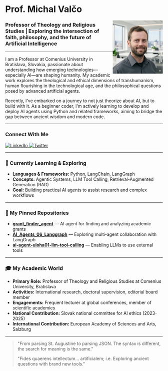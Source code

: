# Prof. Michal Valčo 

<img src="./Professional image Michal Valco - Gemini 01.png" alt="Prof. Michal Valčo" width="160" align="right">

### Professor of Theology and Religious Studies | Exploring the intersection of faith, philosophy, and the future of Artificial Intelligence

---

I am a Professor at Comenius University in Bratislava, Slovakia, passionate about understanding how emerging technologies—especially AI—are shaping humanity. My academic work explores the theological and ethical dimensions of transhumanism, human flourishing in the technological age, and the philosophical questions posed by advanced artificial agents.

Recently, I've embarked on a journey to not just theorize about AI, but to build with it. As a beginner coder, I'm actively learning to develop and deploy AI agents using Python and related frameworks, aiming to bridge the gap between ancient wisdom and modern code.

---

### Connect With Me

<a href="https://www.linkedin.com/in/michalvalco/" target="_blank">
  <img src="https://img.shields.io/badge/LinkedIn-0077B5?style=for-the-badge&logo=linkedin&logoColor=white" alt="LinkedIn">
</a>
<a href="https://twitter.com/michaljesse" target="_blank">
  <img src="https://img.shields.io/badge/Twitter-1DA1F2?style=for-the-badge&logo=twitter&logoColor=white" alt="Twitter">
</a>
<!-- Add your website or university profile links here if available -->

---

### 🌱 Currently Learning & Exploring

* **Languages & Frameworks:** Python, LangChain, LangGraph
* **Concepts:** Agentic Systems, LLM Tool Calling, Retrieval-Augmented Generation (RAG)
* **Goal:** Building practical AI agents to assist research and complex workflows

---

### 🔭 My Pinned Repositories

* [**grant_finder_agent**](https://github.com/michalvalco/grant_finder_agent) — AI agent for finding and analyzing academic grants
* [**AI_Agents_06_Langgraph**](https://github.com/michalvalco/AI_Agents_06_Langgraph) — Exploring multi-agent collaboration with LangGraph
* [**ai-agent-uloha01-llm-tool-calling**](https://github.com/michalvalco/ai-agent-uloha01-llm-tool-calling) — Enabling LLMs to use external tools

---

### 🎓 My Academic World

* **Primary Role:** Professor of Theology and Religious Studies at Comenius University, Bratislava
* **Activities:** International research, doctoral supervision, editorial board member
* **Engagements:** Frequent lecturer at global conferences, member of scientific academies
* **National Contribution:** Slovak national committee for AI ethics (2023-2025)
* **International Contribution:** European Academy of Sciences and Arts, Salzburg

---

> "From parsing St. Augustine to parsing JSON. The syntax is different, the search for meaning is the same."
>
> "Fides quaerens intellectum... artificialem; i.e. Exploring ancient questions with brand new tools."
